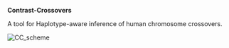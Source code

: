 **Contrast-Crossovers**

A tool for Haplotype-aware inference of human chromosome crossovers.

![CC_scheme](https://github.com/scikal/contrast-crossovers/blob/main/illustrations/CC_fig1.svg)
